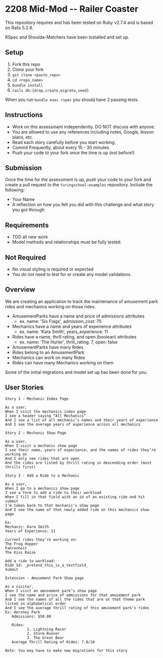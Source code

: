 # 2208 Mid-Mod -- Railer Coaster

This repository requires and has been tested on Ruby v2.7.4 and is based on Rails 5.2.8.

RSpec and Shoulda-Matchers have been installed and set up.

## Setup

1. Fork this repo
1. Clone your fork
1. `git clone <paste_repo>`
1. `cd <repo_name>`
1. `bundle install`
1. `rails db:{drop,create,migrate,seed}`

When you run `bundle exec rspec` you should have 2 passing tests.

## Instructions

* Work on this assessment independently. DO NOT discuss with anyone.
* You are allowed to use any references including notes, Google, lesson plans, etc.
* Read each story carefully before you start working.
* Commit Frequently, about every 15 - 30 minutes
* Push your code to your fork once the time is up (not before!)

## Submission

Once the time for the assessment is up, push your code to your fork and create a pull request to the `turingschool-examples` repository. Include the following:

* Your Name
* A reflection on how you felt you did with this challenge and what story you got through

## Requirements

* TDD all new work
* Model methods and relationships must be fully tested.

## Not Required

* No visual styling is required or expected
* You do not need to test for or create any model validations.

## Overview

We are creating an application to track the maintenance of amusement park rides and mechanics working on those rides.

* AmusementParks have a name and price of admissions attributes
  * ex. name: 'Six Flags', admission_cost: 75 
* Mechanics have a name and years of experience attributes
  * ex. name: ‘Kara Smith’, years_experience: 11
* Rides have a name, thrill rating, and open (boolean) attributes
  * ex. name: ‘The Hurler’, thrill_rating: 7, open: false
* AmusementParks have many Rides
* Rides belong to an AmusementPark
* Mechanics can work on many Rides
* Rides can have many Mechanics working on them

Some of the initial migrations and model set up has been done for you.

## User Stories

```
Story 1 - Mechanic Index Page

As a user,
When I visit the mechanics index page
I see a header saying “All Mechanics”
And I see a list of all mechanic’s names and their years of experience
And I see the average years of experience across all mechanics
```

```
Story 2 - Mechanic Show Page

As a user,
When I visit a mechanic show page
I see their name, years of experience, and the names of rides they’re working on
And I only see rides that are open
And the rides are listed by thrill rating in descending order (most thrills first)
```

```
Story 3 - Add a Ride to a Mechanic

As a user,
When I go to a mechanics show page
I see a form to add a ride to their workload
When I fill in that field with an id of an existing ride and hit submit
I’m taken back to that mechanic's show page
And I see the name of that newly added ride on this mechanics show page

Ex:
Mechanic: Kara Smith
Years of Experience: 11

Current rides they’re working on:
The Frog Hopper
Fahrenheit
The Kiss Raise

Add a ride to workload:
Ride Id: _pretend_this_is_a_textfield_
Submit
```


```
Extension - Amusement Park Show page

As a visitor,
When I visit an amusement park’s show page
I see the name and price of admissions for that amusement park
And I see the names of all the rides that are at that theme park listed in alphabetical order
And I see the average thrill rating of this amusement park’s rides
Ex: Hershey Park
   Admissions: $50.00

   Rides:
          1. Lightning Racer
          2. Storm Runner
          3. The Great Bear
   Average Thrill Rating of Rides: 7.8/10

Note: You may have to make new migrations for this story
```